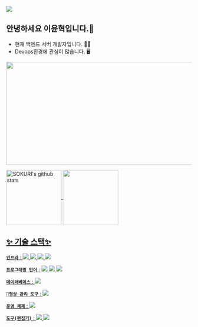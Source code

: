   <img src="https://capsule-render.vercel.app/api?type=Waving&color=gradient&height=200&section=header&text=Leeyunhyuk%20GitHub&fontSize=70" />
  
## 안녕하세요 이윤혁입니다.👋


- 현재 백엔드 서버 개발자입니다. 👨‍💻
- Devops환경에 관심이 많습니다. 🖥️

<img src="https://user-images.githubusercontent.com/95832831/204823699-39eddc8c-1f16-4f6f-a2e2-8d4fffc9ee27.png" width="840" height="280"/>



<a href="https://github.com/leeyunhyuk"><img align="center" style="height:150px;" src="https://github-readme-stats.vercel.app/api?username=leeyunhyuk&show_icons=true&theme=nord&hide_border=true" alt="SOKURI's github stats" /> <a href="https://github.com/leeyunhyuk"><img align="center" style="height:150px;" src="https://github-readme-stats.vercel.app/api/top-langs/?username=leeyunhyuk&layout=compact&theme=nord&hide_border=true" />
  

  
## ✨ 기술 스택✨
  
__`인프라`__ :  <img src="https://img.shields.io/badge/Kubernetes-DCDCDC?style=flat-square&logo=kubernetes&logoColor=326CE5"/> <img src="https://img.shields.io/badge/Docker-DCDCDC?style=flat-square&logo=Docker&logoColor=2496ED"/> <img src="https://img.shields.io/badge/ArgoCD-DCDCDC?style=flat-square&logo=Argo&logoColor=EF7B4D"/> <img src="https://img.shields.io/badge/Jenkins-DCDCDC?style=flat-square&logo=Jenkins&logoColor=D24939"/>

__`프로그래밍 언어`__ : <img src="https://img.shields.io/badge/Golang-DCDCDC?style=flat-square&logo=Go&logoColor=00ADD8"/> <img src="https://img.shields.io/badge/C++-DCDCDC?style=flat-square&logo=Cplusplus&logoColor=00599C"/> <img src="https://img.shields.io/badge/Python-DCDCDC?style=flat-square&logo=Python&logoColor=3776AB"/>

__`데이터베이스`__ : <img src="https://img.shields.io/badge/MySQL-DCDCDC?style=flat-square&logo=MySQL&logoColor=4479A1"/>

__`형상 관리 도구`__ :  <img src="https://img.shields.io/badge/Git-DCDCDC?style=flat-square&logo=Git&logoColor=F05032"/>

__`운영 체제`__ :  <img src="https://img.shields.io/badge/Linux-DCDCDC?style=flat-square&logo=Linux&logoColor=black"/>

__`도구(편집기)`__ : <img src="https://img.shields.io/badge/Vim-DCDCDC?style=flat-square&logo=Vim&logoColor=019733"/> <img src="https://img.shields.io/badge/VS Code-DCDCDC?style=flat-square&logo=VisualStudioCode&logoColor=007ACC"/>


